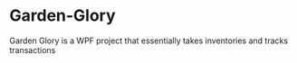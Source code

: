 # Garden-Glory
Garden Glory is a WPF project that essentially takes inventories and tracks transactions
